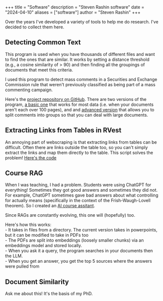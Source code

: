 +++
title = "Software"
description = "Steven Rashin software"
date = "2024-04-10"
aliases = ["software"]
author = "Steven Rashin"
+++

Over the years I've developed a variety of tools to help me do research.  I've decided to collect them here.

## Detecting Common Text 

This program is used when you have thousands of different files and want to find the ones that are similar.  It works by setting a distance threshold (e.g., a cosine similarity of > 90) and then finding all the groupings of documents that meet this criteria.  

I used this program to detect mass comments in a Securities and Exchange Commission rule that weren't previously classified as being part of a mass commenting campaign.

Here's the [project repository on GitHub](https://github.com/sdr1/Detect-Mass-Comments/).  There are two versions of the program, [a basic one](https://github.com/sdr1/Detect-Mass-Comments/blob/master/detect%20mass%20comments.R) that works for most data (i.e. when your documents aren't each over 100 pages), and and [advanced version](https://github.com/sdr1/Detect-Mass-Comments/blob/master/mass_comments_advanced.R) that allows you to split comments into groups so that you can deal with large documents.

## Extracting Links from Tables in RVest 

An annoying part of webscraping is that extracting links from tables can be difficult.  Often there are links outside the table too, so you can't simply extract the links and map them directly to the table.  This script solves the problem!  [Here's the code](https://github.com/sdr1/Extract-Links-From-Table/blob/main/extract-table-links.R)

## Course RAG

When I was teaching, I had a problem.  Students were using ChatGPT for everything!  Sometimes they got good answers and sometimes they did not.  For example, ChatGPT sometimes gave bad answers about what controlling for actually means (specifically in the context of the Frish-Waugh-Lovell theorem).  So I created an [AI course assitant](https://github.com/sdr1/RAG).

Since RAGs are constantly evolving, this one will (hopefully) too.
  
Here's how this works:  
    - It takes in files from a directory.  The current version takes in powerpoints, but it can be modified to take in PDFs too    
    - The PDFs are split into embeddings (loosely smaller chunks) via an embeddings model and stored locally.   
    - When you ask it a query, the program searches in your documents then the LLM.   
    - When you get an answer, you get the top 5 sources where the answers were pulled from


## Document Similarity 

Ask me about this!  It's the basis of my PhD. 

